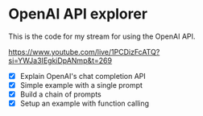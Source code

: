 # OpenAI API explorer

This is the code for my stream for using the OpenAI API.

https://www.youtube.com/live/1PCDizFcATQ?si=YWJa3IEgkiDpANmp&t=269

* [x] Explain OpenAI's chat completion API
* [x] Simple example with a single prompt
* [x] Build a chain of prompts
* [x] Setup an example with function calling

